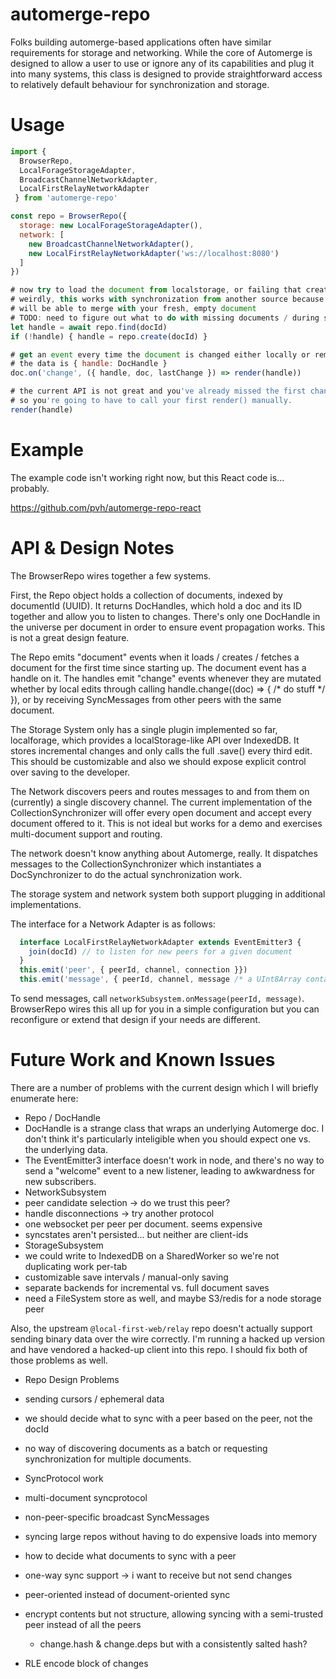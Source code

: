 # automerge-repo

Folks building automerge-based applications often have similar requirements for storage and networking. While the core of Automerge is designed to allow a user to use or ignore any of its capabilities and plug it into many systems, this class is designed to provide straightforward access to relatively default behaviour for synchronization and storage.

# Usage
```js
import {
  BrowserRepo, 
  LocalForageStorageAdapter,
  BroadcastChannelNetworkAdapter,
  LocalFirstRelayNetworkAdapter
 } from 'automerge-repo'

const repo = BrowserRepo({
  storage: new LocalForageStorageAdapter(),
  network: [
    new BroadcastChannelNetworkAdapter(),
    new LocalFirstRelayNetworkAdapter('ws://localhost:8080')
  ]
})

# now try to load the document from localstorage, or failing that create a new one
# weirdly, this works with synchronization from another source because the other source
# will be able to merge with your fresh, empty document
# TODO: need to figure out what to do with missing documents / during sync
let handle = await repo.find(docId)
if (!handle) { handle = repo.create(docId) }

# get an event every time the document is changed either locally or remotely
# the data is { handle: DocHandle }
doc.on('change', ({ handle, doc, lastChange }) => render(handle))

# the current API is not great and you've already missed the first change notification by now
# so you're going to have to call your first render() manually.
render(handle)
```

# Example

The example code isn't working right now, but this React code is... probably.

https://github.com/pvh/automerge-repo-react

# API & Design Notes

The BrowserRepo wires together a few systems.

First, the Repo object holds a collection of documents, indexed by documentId (UUID). It returns DocHandles, which hold a doc and its ID together and allow you to listen to changes. There's only one DocHandle in the universe per document in order to ensure event propagation works. This is not a great design feature.

The Repo emits "document" events when it loads / creates / fetches a document for the first time since starting up. The document event has a handle on it. The handles emit "change" events whenever they are mutated whether by local edits through calling handle.change((doc) => { /* do stuff */ }), or by receiving SyncMessages from other peers with the same document.

The Storage System only has a single plugin implemented so far, localforage, which provides a localStorage-like API over IndexedDB. It stores incremental changes and only calls the full .save() every third edit. This should be customizable and also we should expose explicit control over saving to the developer.

The Network discovers peers and routes messages to and from them on (currently) a single discovery channel. The current implementation of the CollectionSynchronizer will offer every open document and accept every document offered to it. This is not ideal but works for a demo and exercises multi-document support and routing.

The network doesn't know anything about Automerge, really. It dispatches messages to the CollectionSynchronizer which instantiates a DocSynchronizer to do the actual synchronization work.

The storage system and network system both support plugging in additional implementations.

The interface for a Network Adapter is as follows:

```js
  interface LocalFirstRelayNetworkAdapter extends EventEmitter3 {
    join(docId) // to listen for new peers for a given document
  }
  this.emit('peer', { peerId, channel, connection }})
  this.emit('message', { peerId, channel, message /* a UInt8Array containing a SyncMessage */ }})
```

To send messages, call `networkSubsystem.onMessage(peerId, message)`. BrowserRepo wires this all up for you in a simple configuration but you can reconfigure or extend that design if your needs are different.

# Future Work and Known Issues

There are a number of problems with the current design which I will briefly enumerate here:
 * Repo / DocHandle
  * DocHandle is a strange class that wraps an underlying Automerge doc. I don't think it's particularly inteligible when you should expect one vs. the underlying data.
  * The EventEmitter3 interface doesn't work in node, and there's no way to send a "welcome" event to a new listener, leading to awkwardness for new subscribers.
 * NetworkSubsystem
  * peer candidate selection -> do we trust this peer?
  * handle disconnections -> try another protocol
  * one websocket per peer per document. seems expensive
  * syncstates aren't persisted... but neither are client-ids
 * StorageSubsystem
  * we could write to IndexedDB on a SharedWorker so we're not duplicating work per-tab
  * customizable save intervals / manual-only saving
  * separate backends for incremental vs. full document saves
  * need a FileSystem store as well, and maybe S3/redis for a node storage peer 

Also, the upstream `@local-first-web/relay` repo doesn't actually support sending binary data over the wire correctly. I'm running a hacked up version and have vendored a hacked-up client into this repo. I should fix both of those problems as well.

* Repo Design Problems
 * sending cursors / ephemeral data
 * we should decide what to sync with a peer based on the peer, not the docId
 * no way of discovering documents as a batch or requesting synchronization for multiple documents.

* SyncProtocol work
 * multi-document syncprotocol
 * non-peer-specific broadcast SyncMessages
 * syncing large repos without having to do expensive loads into memory
 * how to decide what documents to sync with a peer
 * one-way sync support -> i want to receive but not send changes
 * peer-oriented instead of document-oriented sync
 * encrypt contents but not structure, allowing syncing with a semi-trusted peer instead of all the peers
    * change.hash & change.deps but with a consistently salted hash?
 * RLE encode block of changes
